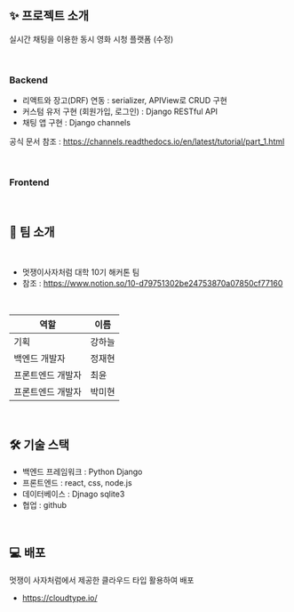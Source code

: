 
## ✨ 프로젝트 소개
실시간 채팅을 이용한 동시 영화 시청 플랫폼 (수정)


<br>


### Backend
- 리액트와 장고(DRF) 연동 : serializer, APIView로 CRUD 구현
- 커스텀 유저 구현 (회원가입, 로그인) : Django RESTful API
- 채팅 앱 구현 : Django channels

공식 문서 참조 : https://channels.readthedocs.io/en/latest/tutorial/part_1.html


<br>

### Frontend

<br>

## 🙋 팀 소개

<br>

- 멋쟁이사자처럼 대학 10기 해커톤 팀
- 참조 : https://www.notion.so/10-d79751302be24753870a07850cf77160

<br>

|    역할    |   이름   |
| ----------------- | ------ |
| 기획 | 강하늘 |
| 백엔드 개발자 | 정재현 |
| 프론트엔드 개발자 | 최윤 |
| 프론트엔드 개발자 | 박미현 |

<br>

## 🛠 기술 스택
- 백엔드 프레임워크 : Python Django
- 프론트엔드 : react, css, node.js
- 데이터베이스 : Djnago sqlite3
- 협업 : github

<br>

## 💻 배포
멋쟁이 사자처럼에서 제공한 클라우드 타입 활용하여 배포
- https://cloudtype.io/
